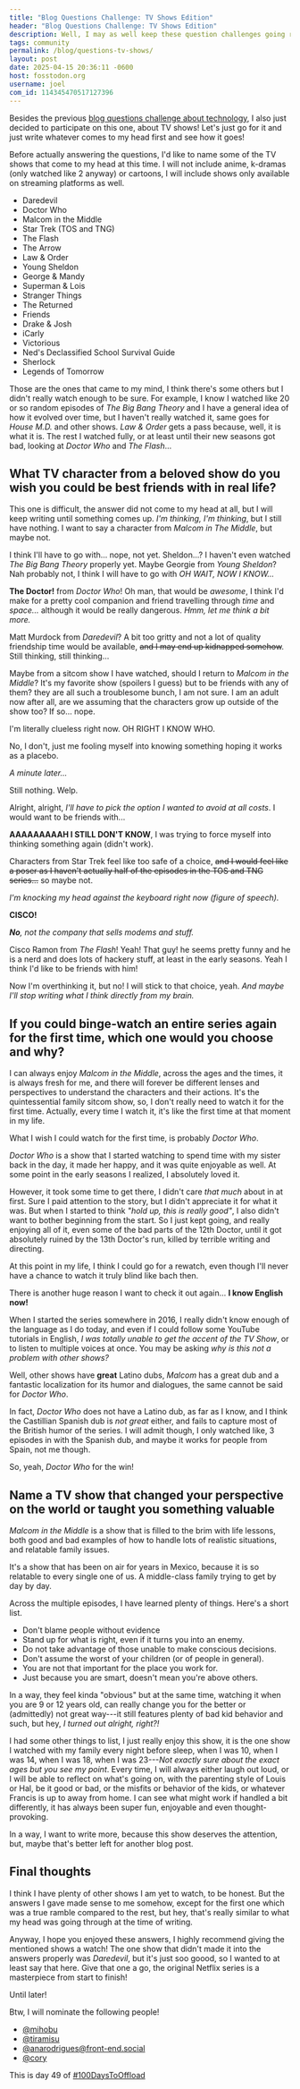 ```yaml
---
title: "Blog Questions Challenge: TV Shows Edition"
header: "Blog Questions Challenge: TV Shows Edition"
description: Well, I may as well keep these question challenges going right? This time, TV Shows!
tags: community
permalink: /blog/questions-tv-shows/
layout: post
date: 2025-04-15 20:36:11 -0600
host: fosstodon.org
username: joel
com_id: 114345470517127396
---
```

Besides the previous [blog questions challenge about technology](/blog/blog-questions-technology-edition), I also just decided to participate on this one, about TV shows! Let's just go for it and just write whatever comes to my head first and see how it goes!

Before actually answering the questions, I'd like to name some of the TV shows that come to my head at this time. I will not include anime, k-dramas (only watched like 2 anyway) or cartoons, I will include shows only available on streaming platforms as well.

- Daredevil
- Doctor Who
- Malcom in the Middle
- Star Trek (TOS and TNG)
- The Flash
- The Arrow
- Law & Order
- Young Sheldon
- George & Mandy
- Superman & Lois
- Stranger Things
- The Returned
- Friends
- Drake & Josh
- iCarly
- Victorious
- Ned's Declassified School Survival Guide
- Sherlock
- Legends of Tomorrow

Those are the ones that came to my mind, I think there's some others but I didn't really watch enough to be sure. For example, I know I watched like 20 or so random episodes of *The Big Bang Theory* and I have a general idea of how it evolved over time, but I haven't really watched it, same goes for *House M.D.* and other shows. *Law & Order* gets a pass because, well, it is what it is. The rest I watched fully, or at least until their new seasons got bad, looking at *Doctor Who* and *The Flash*...

## What TV character from a beloved show do you wish you could be best friends with in real life?

This one is difficult, the answer did not come to my head at all, but I will keep writing until something comes up. *I'm thinking, I'm thinking*, but I still have nothing. I want to say a character from *Malcom in The Middle*, but maybe not.

I think I'll have to go with... nope, not yet. Sheldon...? I haven't even watched *The Big Bang Theory* properly yet. Maybe Georgie from *Young Sheldon*? Nah probably not, I think I will have to go with *OH WAIT, NOW I KNOW...*

**The Doctor!** from *Doctor Who*! Oh man, that would be *awesome*, I think I'd make for a pretty cool companion and friend travelling through *time* and *space...* although it would be really dangerous. *Hmm, let me think a bit more.*

Matt Murdock from *Daredevil*? A bit too gritty and not a lot of quality friendship time would be available, ~~and I may end up kidnapped somehow~~. Still thinking, still thinking...

Maybe from a sitcom show I have watched, should I return to *Malcom in the Middle*? It's my favorite show (spoilers I guess) but to be friends with any of them? they are all such a troublesome bunch, I am not sure. I am an adult now after all, are we assuming that the characters grow up outside of the show too? If so... nope.

I'm literally clueless right now. OH RIGHT I KNOW WHO.

No, I don't, just me fooling myself into knowing something hoping it works as a placebo.

*A minute later...*

Still nothing. Welp.

Alright, alright, *I'll have to pick the option I wanted to avoid at all costs*. I would want to be friends with...

**AAAAAAAAAH I STILL DON'T KNOW**, I was trying to force myself into thinking something again (didn't work).

Characters from Star Trek feel like too safe of a choice, ~~and I would feel like a poser as I haven't actually half of the episodes in the TOS and TNG series...~~ so maybe not.

*I'm knocking my head against the keyboard right now (figure of speech).*

**CISCO!**

_**No**, not the company that sells modems and stuff._

Cisco Ramon from *The Flash*! Yeah! That guy! he seems pretty funny and he is a nerd and does lots of hackery stuff, at least in the early seasons. Yeah I think I'd like to be friends with him!

Now I'm overthinking it, but no! I will stick to that choice, yeah. *And maybe I'll stop writing what I think directly from my brain.*

## If you could binge-watch an entire series again for the first time, which one would you choose and why?

I can always enjoy *Malcom in the Middle*, across the ages and the times, it is always fresh for me, and there will forever be different lenses and perspectives to understand the characters and their actions. It's the quintessential family sitcom show, so, I don't really need to watch it for the first time. Actually, every time I watch it, it's like the first time at that moment in my life.

What I wish I could watch for the first time, is probably *Doctor Who*.

*Doctor Who* is a show that I started watching to spend time with my sister back in the day, it made her happy, and it was quite enjoyable as well. At some point in the early seasons I realized, I absolutely loved it.

However, it took some time to get there, I didn't care *that much* about in at first. Sure I paid attention to the story, but I didn't appreciate it for what it was. But when I started to think *"hold up, this is really good"*, I also didn't want to bother beginning from the start. So I just kept going, and really enjoying all of it, even some of the bad parts of the 12th Doctor, until it got absolutely ruined by the 13th Doctor's run, killed by terrible writing and directing.

At this point in my life, I think I could go for a rewatch, even though I'll never have a chance to watch it truly blind like bach then.

There is another huge reason I want to check it out again... **I know English now!**

When I started the series somewhere in 2016, I really didn't know enough of the language as I do today, and even if I could follow some YouTube tutorials in English, *I was totally unable to get the accent of the TV Show*, or to listen to multiple voices at once. You may be asking *why is this not a problem with other shows?*

Well, other shows have **great** Latino dubs, *Malcom* has a great dub and a fantastic localization for its humor and dialogues, the same cannot be said for *Doctor Who*. 

In fact, *Doctor Who* does not have a Latino dub, as far as I know, and I think the Castillian Spanish dub is *not great* either, and fails to capture most of the British humor of the series. I will admit though, I only watched like, 3 episodes in with the Spanish dub, and maybe it works for people from Spain, not me though.

So, yeah, *Doctor Who* for the win!

## Name a TV show that changed your perspective on the world or taught you something valuable

*Malcom in the Middle* is a show that is filled to the brim with life lessons, both good and bad examples of how to handle lots of realistic situations, and relatable family issues.

It's a show that has been on air for years in Mexico, because it is so relatable to every single one of us. A middle-class family trying to get by day by day.

Across the multiple episodes, I have learned plenty of things. Here's a short list.

- Don't blame people without evidence
- Stand up for what is right, even if it turns you into an enemy.
- Do not take advantage of those unable to make conscious decisions.
- Don't assume the worst of your children (or of people in general).
- You are not that important for the place you work for.
- Just because you are smart, doesn't mean you're above others.

In a way, they feel kinda "obvious" but at the same time, watching it when you are 9 or 12 years old, can really change you for the better or (admittedly) not great way---it still features plenty of bad kid behavior and such, but hey, *I turned out alright, right?!*

I had some other things to list, I just really enjoy this show, it is the one show I watched with my family every night before sleep, when I was 10, when I was 14, when I was 18, when I was 23---*Not exactly sure about the exact ages but you see my point*. Every time, I will always either laugh out loud, or I will be able to reflect on what's going on, with the parenting style of Louis or Hal, be it good or bad, or the misfits or behavior of the kids, or whatever Francis is up to away from home. I can see what might work if handled a bit differently, it has always been super fun, enjoyable and even thought-provoking.

In a way, I want to write more, because this show deserves the attention, but, maybe that's better left for another blog post.

## Final thoughts

I think I have plenty of other shows I am yet to watch, to be honest. But the answers I gave made sense to me somehow, except for the first one which was a true ramble compared to the rest, but hey, that's really similar to what my head was going through at the time of writing.

Anyway, I hope you enjoyed these answers, I highly recommend giving the mentioned shows a watch! The one show that didn't made it into the answers properly was *Daredevil*, but it's just soo goood, so I wanted to at least say that here. Give that one a go, the original Netflix series is a masterpiece from start to finish!

Until later!

Btw, I will nominate the following people!

- [@mihobu](https://mihobu.lol)
- [@tiramisu](https://tiramisu.bearblog.dev)
- [@anarodrigues@front-end.social](https://ohhelloana.blog)
- [@cory](https://www.coryd.dev)

This is day 49 of [#100DaysToOffload](https://100daystooffload.com)
